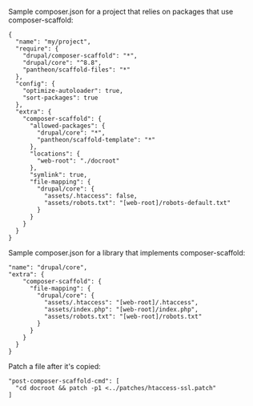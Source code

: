 Sample composer.json for a project that relies on packages that use composer-scaffold:
```
{
  "name": "my/project",
  "require": {
    "drupal/composer-scaffold": "*",
    "drupal/core": "^8.8",
    "pantheon/scaffold-files": "*"
  },
  "config": {
    "optimize-autoloader": true,
    "sort-packages": true
  },
  "extra": {
    "composer-scaffold": {
      "allowed-packages": {
        "drupal/core": "*",
        "pantheon/scaffold-template": "*"
      },
      "locations": {
        "web-root": "./docroot"
      },
      "symlink": true,
      "file-mapping": {
        "drupal/core": {
          "assets/.htaccess": false,
          "assets/robots.txt": "[web-root]/robots-default.txt"
        }
      }
    }
  }
}
```

Sample composer.json for a library that implements composer-scaffold:

```
"name": "drupal/core",
"extra": {
    "composer-scaffold": {
      "file-mapping": {
        "drupal/core": {
          "assets/.htaccess": "[web-root]/.htaccess",
          "assets/index.php": "[web-root]/index.php",
          "assets/robots.txt": "[web-root]/robots.txt"
        }
      }
    }
  }
}
```

Patch a file after it's copied:

```
"post-composer-scaffold-cmd": [
  "cd docroot && patch -p1 <../patches/htaccess-ssl.patch"
]
```